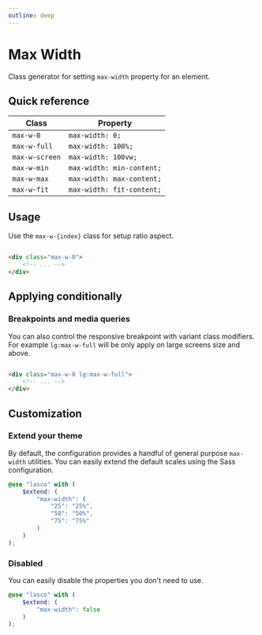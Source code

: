 ```yaml
---
outline: deep
---
```


# Max Width

Class generator for setting `max-width` property for an element.

## Quick reference

| Class          | Property                  |
|----------------|---------------------------|
| `max-w-0`      | `max-width: 0;`           |
| `max-w-full`   | `max-width: 100%;`        |
| `max-w-screen` | `max-width: 100vw;`       |
| `max-w-min`    | `max-width: min-content;` |
| `max-w-max`    | `max-width: max-content;` |
| `max-w-fit`    | `max-width: fit-content;` |

## Usage

Use the `max-w-{index}` class for setup ratio aspect.

```html

<div class="max-w-0">
    <!-- ... -->
</div>
```

## Applying conditionally

### Breakpoints and media queries

You can also control the responsive breakpoint with variant class modifiers. For example `lg:max-w-full` will be only
apply on large screens size and above.

```html

<div class="max-w-0 lg:max-w-full">
    <!-- ... -->
</div>
```

## Customization

### Extend your theme

By default, the configuration provides a handful of general purpose `max-width` utilities. You can easily extend the
default scales using the Sass configuration.

```scss
@use "lasco" with (
    $extend: (
        "max-width": (
            "25": "25%",
            "50": "50%",
            "75": "75%"
        )
    )
);
```

### Disabled

You can easily disable the properties you don't need to use.

```scss
@use "lasco" with (
    $extend: (
        "max-width": false
    )
);
```
